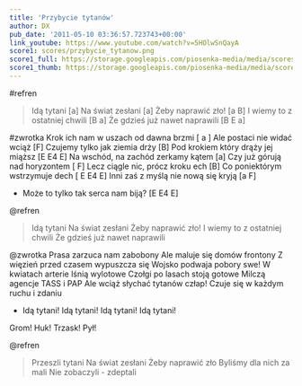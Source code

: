 ```yaml
---
title: 'Przybycie tytanów'
author: DX
pub_date: '2011-05-10 03:36:57.723743+00:00'
link_youtube: https://www.youtube.com/watch?v=5HOlwSnQayA
score1: scores/przybycie_tytanow.png
score1_full: https://storage.googleapis.com/piosenka-media/media/scores/przybycie_tytanow.png
score1_thumb: https://storage.googleapis.com/piosenka-media/media/scores/przybycie_tytanow.png.180x0_q85_upscale.jpg
---
```


#refren
>Idą tytani [a]
>Na świat zesłani [a]
>Żeby naprawić zło! [a B]
>I wiemy to z ostatniej chwili [B a]
>Że gdzieś już nawet naprawili [B E a]

#zwrotka
Krok ich nam w uszach od dawna brzmi [ a ]
Ale postaci nie widać wciąż [F]
Czujemy tylko jak ziemia drży [B]
Pod krokiem który drąży jej miąższ [E E4 E]
Na wschód, na zachód zerkamy kątem [a]
Czy już górują nad horyzontem [ F]
Lecz ciągle nic, prócz kroku ech [B]
Co poniektórym wstrzymuje dech  [ E E4 E]
Inni zaś z myślą nie nową się kryją [a F]
- Może to tylko tak serca nam biją? [E E4 E]

@refren
>Idą tytani
>Na świat zesłani
>Żeby naprawić zło!
>I wiemy to z ostatniej chwili
>Że gdzieś już nawet naprawili

@zwrotka
Prasa zarzuca nam zabobony
Ale maluje się domów frontony
Z więzień przed czasem wypuszcza się
Wojsko podwaja pobory swe!
W kwiatach arterie lśnią wylotowe
Czołgi po lasach stoją gotowe
Milczą agencje TASS i PAP
Ale wciąż słychać tytanów człap!
Czuje się w każdym ruchu i zdaniu
- Idą tytani! Idą tytani! Idą tytani! Idą tytani!

Grom! Huk! Trzask! Pył!

@refren
>Przeszli tytani
>Na świat zesłani
>Żeby naprawić zło
>Byliśmy dla nich za mali
>Nie zobaczyli - zdeptali